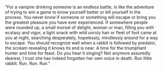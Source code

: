 
"For a vampire drinking someone is an endless battle, is like the adventure of trying to win a game to know yourself better or kill yourself in the process. You never know if someone or something will escape or bring you the greatest pleasure you have ever experienced. If somewhere people were rounded up, a small morsel of delight, woman or man, filling you with ecstasy and vigor, a light snack with wild unruly hair or fleet of foot came at you at night, searching desperately, hopelessly, mindlessly around for a way to escape. You should recognize well when a rabbit is followed by predator, the scream revealing it knows its end is near. A time for the triumphant hunter and time for feast. Do you hear it singing? Not anymore assuredly dearest, I trust she has indeed forgotten her own voice in death. Run little rabbit. Run. Run. Run."